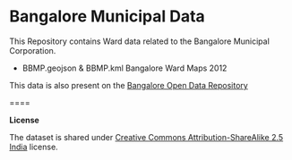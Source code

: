Bangalore Municipal Data
====

This Repository contains Ward data related to the Bangalore Municipal Corporation.

* BBMP.geojson & BBMP.kml
Bangalore Ward Maps 2012


This data is also present on the [Bangalore Open Data Repository](https://github.com/openbangalore/bangalore)

====

**License**

The dataset is shared under [Creative Commons Attribution-ShareAlike 2.5 India](http://creativecommons.org/licenses/by-sa/2.5/in/) license.